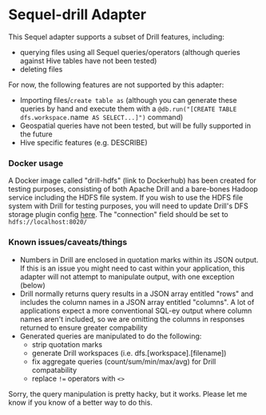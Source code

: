 # Sequel-drill Adapter

This Sequel adapter supports a subset of Drill features, including:

* querying files using all Sequel queries/operators (although queries against Hive tables have not been tested)
* deleting files

For now, the following features are not supported by this adapter:

* Importing files/`create table as` (although you can generate these queries by hand and execute them with a `@db.run("[CREATE TABLE dfs.workspace.`name` AS SELECT...]")` command) 
* Geospatial queries have not been tested, but will be fully supported in the future
* Hive specific features (e.g. DESCRIBE)

### Docker usage

A Docker image called "drill-hdfs" (link to Dockerhub) has been created for testing purposes, consisting of both Apache Drill and a bare-bones Hadoop service including the HDFS file system. If you wish to use the HDFS file system with Drill for testing purposes, you will need to update Drill's DFS storage plugin config [here](http://localhost:8047/storage/dfs). The "connection" field should be set to `hdfs://localhost:8020/`

### Known issues/caveats/things

* Numbers in Drill are enclosed in quotation marks within its JSON output. If this is an issue you might need to cast within your application, this adapter will not attempt to manipulate output, with one exception (below)
* Drill normally returns query results in a JSON array entitled "rows" and includes the column names in a JSON array entitled "columns". A lot of applications expect a more conventional SQL-ey output where column names aren't included, so we are omitting the columns in responses returned to ensure greater compability
* Generated queries are manipulated to do the following:
  * strip quotation marks
  * generate Drill workspaces (i.e. dfs.[workspace].[filename])
  * fix aggregate queries (count/sum/min/max/avg) for Drill compatability
  * replace `!=` operators with `<>`
  
Sorry, the query manipulation is pretty hacky, but it works. Please let me know if you know of a better way to do this.